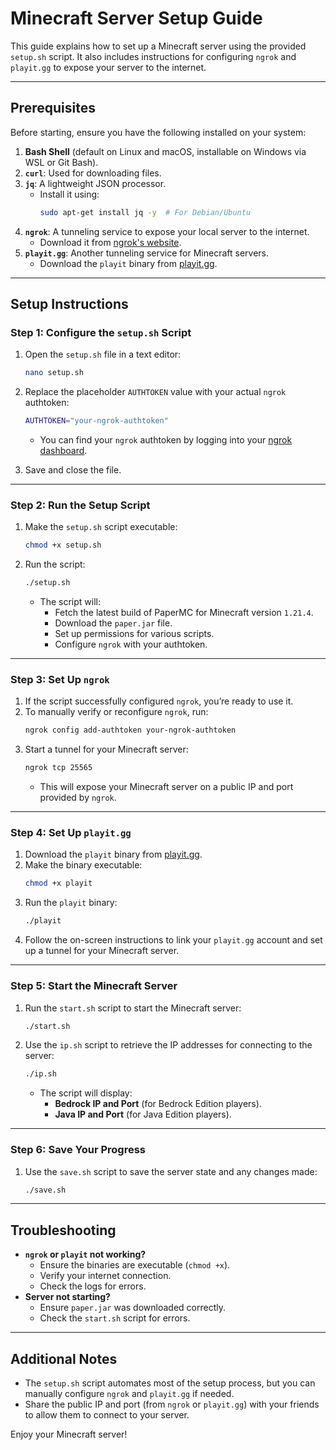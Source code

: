 # Minecraft Server Setup Guide

This guide explains how to set up a Minecraft server using the provided `setup.sh` script. It also includes instructions for configuring `ngrok` and `playit.gg` to expose your server to the internet.

---

## Prerequisites

Before starting, ensure you have the following installed on your system:
1. **Bash Shell** (default on Linux and macOS, installable on Windows via WSL or Git Bash).
2. **`curl`**: Used for downloading files.
3. **`jq`**: A lightweight JSON processor.
   - Install it using:
     ```bash
     sudo apt-get install jq -y  # For Debian/Ubuntu
     ```
4. **`ngrok`**: A tunneling service to expose your local server to the internet.
   - Download it from [ngrok's website](https://ngrok.com/download).
5. **`playit.gg`**: Another tunneling service for Minecraft servers.
   - Download the `playit` binary from [playit.gg](https://playit.gg/download).

---

## Setup Instructions

### Step 1: Configure the `setup.sh` Script
1. Open the `setup.sh` file in a text editor:
   ```bash
   nano setup.sh
   ```
2. Replace the placeholder `AUTHTOKEN` value with your actual `ngrok` authtoken:
   ```bash
   AUTHTOKEN="your-ngrok-authtoken"
   ```
   - You can find your `ngrok` authtoken by logging into your [ngrok dashboard](https://dashboard.ngrok.com/get-started/your-authtoken).

3. Save and close the file.

---

### Step 2: Run the Setup Script
1. Make the `setup.sh` script executable:
   ```bash
   chmod +x setup.sh
   ```
2. Run the script:
   ```bash
   ./setup.sh
   ```
   - The script will:
     - Fetch the latest build of PaperMC for Minecraft version `1.21.4`.
     - Download the `paper.jar` file.
     - Set up permissions for various scripts.
     - Configure `ngrok` with your authtoken.

---

### Step 3: Set Up `ngrok`
1. If the script successfully configured `ngrok`, you’re ready to use it.
2. To manually verify or reconfigure `ngrok`, run:
   ```bash
   ngrok config add-authtoken your-ngrok-authtoken
   ```
3. Start a tunnel for your Minecraft server:
   ```bash
   ngrok tcp 25565
   ```
   - This will expose your Minecraft server on a public IP and port provided by `ngrok`.

---

### Step 4: Set Up `playit.gg`
1. Download the `playit` binary from [playit.gg](https://playit.gg/download).
2. Make the binary executable:
   ```bash
   chmod +x playit
   ```
3. Run the `playit` binary:
   ```bash
   ./playit
   ```
4. Follow the on-screen instructions to link your `playit.gg` account and set up a tunnel for your Minecraft server.

---

### Step 5: Start the Minecraft Server
1. Run the `start.sh` script to start the Minecraft server:
   ```bash
   ./start.sh
   ```
2. Use the `ip.sh` script to retrieve the IP addresses for connecting to the server:
   ```bash
   ./ip.sh
   ```
   - The script will display:
     - **Bedrock IP and Port** (for Bedrock Edition players).
     - **Java IP and Port** (for Java Edition players).

---

### Step 6: Save Your Progress
1. Use the `save.sh` script to save the server state and any changes made:
   ```bash
   ./save.sh
   ```

---

## Troubleshooting

- **`ngrok` or `playit` not working?**
  - Ensure the binaries are executable (`chmod +x`).
  - Verify your internet connection.
  - Check the logs for errors.
- **Server not starting?**
  - Ensure `paper.jar` was downloaded correctly.
  - Check the `start.sh` script for errors.

---

## Additional Notes

- The `setup.sh` script automates most of the setup process, but you can manually configure `ngrok` and `playit.gg` if needed.
- Share the public IP and port (from `ngrok` or `playit.gg`) with your friends to allow them to connect to your server.

Enjoy your Minecraft server!